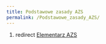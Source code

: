 ```yaml
---
title: Podstawowe zasady AZS
permalink: /Podstawowe_zasady_AZS/
---
```


1.  redirect [Elementarz AZS](/atopedia/Elementarz_AZS "wikilink")
